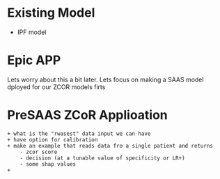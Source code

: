 # Existing Model

+ IPF model


# Epic APP

Lets worry about this a bit later. Lets focus on making a SAAS model dployed for our ZCOR models firts

# PreSAAS ZCoR Applioation
    + what is the "rwasest" data input we can have
    + have option for calibration
    + make an example that reads data fro a single patient and returns
        - zcor score
        - decision (at a tunable value of specificity or LR+)
        - some shap values
    + 
